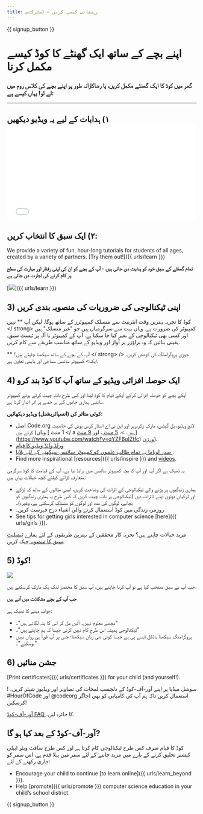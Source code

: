 ```yaml
---
title: رہنمائی کیسے کریں – ڈسٹرکٹس
---
```


{{ signup_button }}

# اپنے بچے کے ساتھ ایک گھنٹے کا کوڈ کیسے مکمل کرنا

### گھر میں کوڈ کا ایک گھنٹے مکمل کریں، یا رضاکارانہ طور پر اپنے بچے کی کلاس روم میں لے لو! یہاں کیسے ہے:

* * *

## ١) ہدایات کے لیے یہ ویڈیو دیکھیں <iframe width="500" height="255" src="//www.youtube.com/embed/SrnvvWDm73k" frameborder="0" allowfullscreen mark="crwd-mark"></iframe> 

## ٢) ایک سبق کا انتخاب کریں:

We provide a variety of fun, hour-long tutorials for students of all ages, created by a variety of partners. [Try them out!]({{ urls/learn }})

**تمام گھنٹے کے سبق خود کو ہدایت دی جاتی ہیں - آپ کے بچے کو ان کی اپنی رفتار اور مہارت کی سطح پر کام کرنے کی اجازت دی جاتی ہے**

[![](/images/fit-700/tutorials.png)]({{ urls/learn }})

## 3) اپنی ٹیکنالوجی کی ضروریات کی منصوبہ بندی کریں

کوڈ کا تجربہ بہترین وقت انٹرنیٹ سے منسلک کمپیوٹرز کے ساتھ ہوگا. لیکن آپ ** نہیں </ strong> کمپیوٹر کی ضرورت ہے. وہاں بہت سے سرگرمیاں ہیں جو "غیر منسلک" ہیں اور کسی بھی ٹیکنالوجی کے بغیر کیا جا سکتا ہے. آپ کے کمپیوٹر یا آلہ پر ٹیسٹ سبق. یقینی بنائیں کہ وہ براؤزر پر آواز اور ویڈیو کے ساتھ مناسب طریقے سے کام کریں.</p> 

** آپ کے بچے کے ساتھ سیکھنا چاہتے ہیں؟ </ strong>  جوڑی پروگرامنگ کی کوشش کریں. </ ایک> کمپیوٹر سائنس سماجی اور باہمی تعاون ہے.</p> 

## 4) ایک حوصلہ افزائی ویڈیو کے ساتھ آپ کا کوڈ بند کرو

آپکے بچے کو حوصلہ افزائی کرکے آپکے قیام کا کوڈ لینا اور کس طرح بات چیت کرتے ہوئے کمپیوٹر سائنس ہماری جانوں کے ہر حصے پر اثر انداز کرتا ہے.

**کوئی متاثر کن (انسپائریشنل) ویڈیو دیکھائیں:**

- اصل Code.org لانچ ویڈیو، بل گیٹس، مارک زکربربر اور این بی اے اسٹار کرس بوش کی خاصیت کرتے ہیں (وہاں [ 1 منٹ </ a ہیں. >، [ 5 منٹ ](https://www.youtube.com/watch؟v=nKIu9yen5nc)، اور <a href = "https://www.youtube.com/watch؟v = dU1xS07N-FA "> 9 منٹ ](https://www.youtube.com/watch؟v=qYZF6oIZtfc) ورژن).
- [ ورلڈ وائڈ ویڈیو کا قیام ](https://www.youtube.com/watch؟v=KsOIlDT145A)
- [ صدر اوباما نے تمام طالب علموں کو کمپیوٹر سائنس سیکھنے کے لئے بلایا ](https://www.youtube.com/watch؟v=6XvmhE1J9PY).
- Find more inspirational [resources]({{ urls/inspire }}) and [videos](https://www.youtube.com/playlist?list=PLzdnOPI1iJNfpD8i4Sx7U0y2MccnrNZuP).

یہ ٹھیک ہے اگر آپ اور آپ کا بچہ کمپیوٹر سائنس میں برانڈ نیا ہے. آپ کے قیامت کا کوڈ سرگرمی متعارف کرانے کیلئے کچھ خیالات یہاں ہیں:

- ہماری زندگیوں پر پڑنے والے ٹیکنالوجی کے اثرات کی وضاحت کریں، ایسی مثالوں کے ساتھ کہ لڑکے اور لڑکیاں دونوں اپنے تاثرات دیں (ٹیکنالوجی پر بات چیت کریں کہ کس طرح یہ ہماری زندگیوں کو بچانے، لوگوں کی مدد اور لوگوں کو منسلک کرسکتی ہے، وغیرہ)۔
- روزمرہ زندگی میں کوڈ استعمال کرنے والی اشیاء درج فہرست کریں۔
- See tips for getting girls interested in computer science [here]({{ urls/girls }}).

مزید خیالات چاہتے ہیں؟ تجربہ کار محققین کے بہترین طریقوں کے لئے ہمارے [ ٹیمپلیٹ سبق کا منصوبہ ](/files/AfterschoolEducatorLessonPlanOutline.docx) چیک کریں.

## 5) کوڈ!

<img src="/images/fit-700/tutorial-short-link.png" />

جب آپ نے سبق منتخب کیا ہے تو آپ کرنا چاہتے ہیں، آپ سبق کا مختصر لنک بک مارک کرسکتے ہیں.

**جب آپ کے بچے مشکلات میں آتے ہیں**

جواب دینے کا ٹھیک ہے:

- مجھے معلوم نہیں۔ آئیں مل کر اس کا پتہ لگاتے ہیں"۔"
- ٹیکنالوجی ہمیشہ اس طرح کام نہیں کرتی جیسا کہ ہم چاہتے ہیں"۔"
- پروگرامنگ سیکھنا بالکل ایسے ہی ہے جیسا کوئی نئی زبان سیکھنا؛ جس پر آپ فوراً ہی رواں نہیں ہوسکتے"۔"

## 6) جشن منائیں

[Print certificates]({{ urls/certificates }}) for your child (and yourself!).

! سوشل میڈیا پر اپنے آور-آف-کوڈ کے دلچسپ لمحات کی تصاویر اور ویڈیوز شیئر کریں۔ #HourOfCode اور @codeorg استعمال کریں تاکہ ہم آپ کی کامیابی کو بھی اجاگر کرسکیں!

[آور-آف-کوڈ FAQ ](https://support.code.org/hc/en-us/categories/200147083-Hour-of-Code)کا جائزہ لیں۔.

## آور-آف-کوڈ کے بعد کیا ہو گا?

کوڈ کا قیام صرف کس طرح ٹیکنالوجی کام کرتا ہے اور کس طرح سافٹ ویئر ایپلی کیشنز تخلیق کرنے کے بارے میں مزید جاننے کے لئے سفر میں پہلا قدم ہے. اس سفر کو جاری رکھنے کے لئے:

- Encourage your child to continue [to learn online]({{ urls/learn_beyond }}).
- Help [promote]({{ urls/promote }}) computer science education in your child’s school district.

{{ signup_button }}